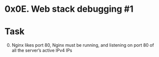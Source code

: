# 0x0E. Web stack debugging #1

# Task
0. Nginx likes port 80, Nginx must be running, and listening on port 80 of all the server’s active IPv4 IPs
